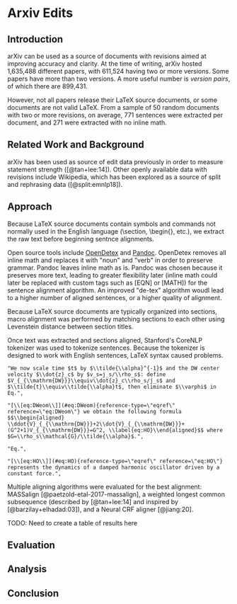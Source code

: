 # Arxiv Edits

## Introduction

arXiv can be used as a source of documents with revisions aimed at improving accuracy and clarity. At the time of writing, arXiv hosted 1,635,488 different papers, with 611,524 having two or more versions. Some papers have more than two versions. A more useful number is *version pairs*, of which there are 899,431. 

However, not all papers release their LaTeX source documents, or some documents are not valid LaTeX. From a sample of 50 random documents with two or more revisions, on average, 771 sentences were extracted per document, and 271 were extracted with no inline math. 

## Related Work and Background

arXiv has been used as source of edit data previously in order to measure statement strength ([@tan+lee:14]). Other openly available data with revisions include Wikipedia, which has been explored as a source of split and rephrasing data ([@split:emnlp18]). 

## Approach

Because LaTeX source documents contain symbols and commands not normally used in the English language (\section, \begin{}, etc.), we extract the raw text before beginning sentnce alignments. 

Open source tools include [OpenDetex](https://github.com/pkubowicz/opendetex) and [Pandoc](https://pandoc.org/). OpenDetex removes all inline math and replaces it with "noun" and "verb" in order to preserve grammar. Pandoc leaves inline math as is. Pandoc was chosen because it preserves more text, leading to greater flexibility later (inline math could later be replaced with custom tags such as [EQN] or [MATH]) for the sentence alignment algorithm. An improved "de-tex" algorithm woudl lead to a higher number of aligned sentences, or a higher quality of alignment. 

Because LaTeX source documents are typically organized into sections, macro alignment was performed by matching sections to each other using Levenstein distance between section titles. 

Once text was extracted and sections aligned, Stanford's CoreNLP tokenizer was used to tokenize sentences. Because the tokenizer is designed to work with English sentences, LaTeX syntax caused problems. 

```
"We now scale time $t$ by $\\tilde{\\alpha}^{-1}$ and the DW center velocity $\\dot{z}_c$ by $v_s=j_s/\\rho_s$: define $V_{_{\\mathrm{DW}}}\\equiv\\dot{z}_c\\rho_s/j_s$ and $\\tilde{t}\\equiv\\tilde{\\alpha}t$, then eliminate $\\varphi$ in Eq.",
      
"[\\[eq:DWeom\\]](#eq:DWeom){reference-type=\"eqref\" reference=\"eq:DWeom\"} we obtain the following formula $$\\begin{aligned} \\ddot{V}_{_{\\mathrm{DW}}}+2\\dot{V}_{_{\\mathrm{DW}}}+(G^2+1)V_{_{\\mathrm{DW}}}=G^2, \\label{eq:HO}\\end{aligned}$$ where $G=\\rho_s\\mathcal{G}/\\tilde{\\alpha}$.",

"Eq.",

"[\\[eq:HO\\]](#eq:HO){reference-type=\"eqref\" reference=\"eq:HO\"} represents the dynamics of a damped harmonic oscillator driven by a constant force.",
```

Multiple aligning algorithms were evaluated for the best alignment: MASSalign [@paetzold-etal-2017-massalign], a weighted longest common subsequence (described by [@tan+lee:14] and inspired by [@barzilay+elhadad:03]), and a Neural CRF aligner [@jiang:20].

TODO: Need to create a table of results here

## Evaluation



## Analysis


## Conclusion
